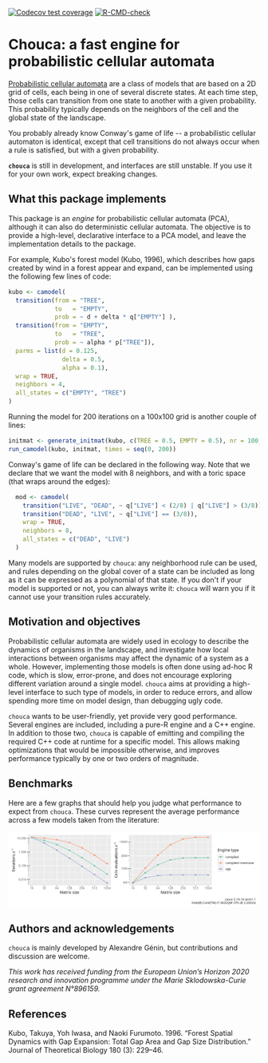 
<!-- badges: start -->
[![Codecov test coverage](https://codecov.io/gh/alexgenin/chouca/branch/master/graph/badge.svg)](https://app.codecov.io/gh/alexgenin/chouca?branch=master)
[![R-CMD-check](https://github.com/alexgenin/chouca/actions/workflows/R-CMD-check.yaml/badge.svg)](https://github.com/alexgenin/chouca/actions/workflows/R-CMD-check.yaml)
<!-- badges: end -->

# Chouca: a fast engine for probabilistic cellular automata 

[Probabilistic cellular automata](https://en.wikipedia.org/wiki/Stochastic_cellular_automaton) are a class of models that are based on a 2D grid of cells, each being in one of several discrete states. At each time step, those cells can 
transition from one state to another with a given probability. This probability typically
depends on the neighbors of the cell and the global state of the landscape. 

You probably already know Conway's game of life -- a probabilistic cellular automaton 
is identical, except that cell transitions do not always occur when a rule is satisfied, 
but with a given probability.

**`chouca`** is still in development, and interfaces are still unstable. If you use it 
for your own work, expect breaking changes.

## What this package implements 

This package is an *engine* for probabilistic cellular automata (PCA), although it can 
also do deterministic cellular automata. The objective is to provide a high-level, 
declarative interface to a PCA model, and leave the implementation details to the 
package. 

For example, Kubo's forest model (Kubo, 1996), which describes how gaps created by wind 
in a forest appear and expand, can be implemented using the following few lines 
of code: 

```r
kubo <- camodel( 
  transition(from = "TREE", 
             to   = "EMPTY", 
             prob = ~ d + delta * q["EMPTY"] ), 
  transition(from = "EMPTY", 
             to   = "TREE", 
             prob = ~ alpha * p["TREE"]), 
  parms = list(d = 0.125, 
               delta = 0.5, 
               alpha = 0.1), 
  wrap = TRUE, 
  neighbors = 4, 
  all_states = c("EMPTY", "TREE")
)
```

Running the model for 200 iterations on a 100x100 grid is another couple of lines: 

```r
initmat <- generate_initmat(kubo, c(TREE = 0.5, EMPTY = 0.5), nr = 100, nc = 100)
run_camodel(kubo, initmat, times = seq(0, 200))
```

Conway's game of life can be declared in the following way. Note that we declare that 
we want the model with 8 neighbors, and with a toric space (that wraps around the 
edges):

```r
  mod <- camodel( 
    transition("LIVE", "DEAD", ~ q["LIVE"] < (2/8) | q["LIVE"] > (3/8)), 
    transition("DEAD", "LIVE", ~ q["LIVE"] == (3/8)), 
    wrap = TRUE, 
    neighbors = 8, 
    all_states = c("DEAD", "LIVE")
  )
```

Many models are supported by `chouca`: any neighborhood rule can be used, and rules 
depending on the global cover of a state can be included as long as it can be 
expressed as a polynomial of that state. If you don't if your model is supported or not, 
you can always write it: `chouca` will warn you if it cannot use your transition rules
accurately. 

## Motivation and objectives

Probabilistic cellular automata are widely used in ecology to describe the dynamics of 
organisms in the landscape, and investigate how local interactions between organisms may 
affect the dynamic of a system as a whole. However, implementing those models is often 
done using ad-hoc R code, which is slow, error-prone, and does not encourage exploring 
different variation around a single model. `chouca` aims at providing a high-level 
interface to such type of models, in order to reduce errors, and allow spending more time 
on model design, than debugging ugly code. 

`chouca` wants to be user-friendly, yet provide very good performance. Several engines are 
included, including a pure-R engine and a C++ engine. In addition to those two, `chouca` 
is capable of emitting and compiling the required C++ code at runtime for a specific 
model. This allows making optimizations that would be impossible otherwise, and improves 
performance typically by one or two orders of magnitude.



## Benchmarks

Here are a few graphs that should help you judge what performance to expect from 
`chouca`. These curves represent the average performance across a few models taken from 
the literature: 

![benchmark_results](./benchmarks_last_commit.png)


## Authors and acknowledgements 

`chouca` is mainly developed by Alexandre Génin, but contributions and discussion are 
welcome. 

*This work has received funding from the European Union’s Horizon 2020 research and innovation programme under the Marie Sklodowska-Curie grant agreement N°896159.*



## References 

Kubo, Takuya, Yoh Iwasa, and Naoki Furumoto. 1996. “Forest Spatial Dynamics with Gap Expansion: Total Gap Area and Gap Size Distribution.” Journal of Theoretical Biology 180 (3): 229–46.
